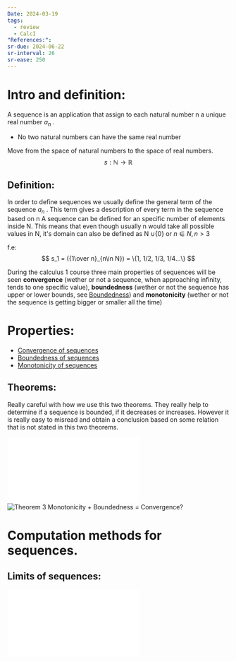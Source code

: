 ```yaml
---
Date: 2024-03-19
tags:
  - review
  - CalcI
"References:":
sr-due: 2024-06-22
sr-interval: 26
sr-ease: 250
---
```

# Intro and definition: 
A sequence is an application that assign to each natural number n a unique real number $a_n$ . 
+ No two natural numbers can have the same real number

Move from the  space of natural numbers to the space of real numbers. 
$$
s: \mathbb{N} \rightarrow \mathbb{R}
$$
## Definition: 
In order to define sequences we usually define the general term of the sequence $a_n$ . This term gives a description of every term in the sequence based on n
A sequence can be defined for an specific number of elements inside N. 
This means that even though usually n would take all possible values in N, it's domain can also be defined as N $\cup \{0\}$ or $n \in N , n > 3$ 

f.e: 
$$
s_1 = ({1\over n}_{n\in N}) = \{1, 1/2, 1/3, 1/4...\}
$$

During the calculus 1 course three main properties of sequences will be seen **convergence** (wether or not a sequence, when approaching infinity, tends to one specific value), **boundedness** (wether or not the sequence has upper or lower bounds, see [Boundedness](Boundedness.md)) and **monotonicity** (wether or not the sequence is getting bigger or smaller all the time)

# Properties: 
+ [Convergence of sequences](Convergence%20of%20sequences.md)
+ [Boundedness of sequences](Boundedness%20of%20sequences.md)
+ [Monotonicity of sequences](Monotonicity%20of%20sequences.md)
## Theorems: 
Really careful with how we use this two theorems. They really help to determine if a sequence is bounded, if it decreases or increases. However it is really easy to misread and obtain a conclusion based on some relation that is not stated in this two theorems. 

![Theorem 2 Convergent, then bounded. Not bounded, divergent](Theorem%202%20Convergent,%20then%20bounded.%20Not%20bounded,%20divergent.md)
![Theorem 3  Monotonicity + Boundedness = Convergence?](Theorem%203%20%20Monotonicity%20+%20Boundedness%20=%20Convergence?.md)
# Computation methods for sequences. 
## Limits of sequences:
 ![Limits of sequences](Limits%20of%20sequences.md)